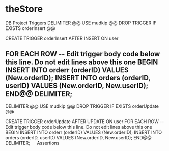 # theStore
DB Project
Triggers
DELIMITER @@
USE mudkip @@
DROP TRIGGER IF EXISTS orderInsert @@

CREATE TRIGGER orderInsert 
AFTER INSERT ON user

FOR EACH ROW
-- Edit trigger body code below this line. Do not edit lines above this one
BEGIN 
    INSERT INTO orderr (orderID) VALUES (New.orderID);
    INSERT INTO orders (orderID, userID) VALUES (New.orderID, New.userID);
END@@
DELIMITER;
----------------------------------------------------------------------------------------------------------------------------
DELIMITER @@
USE mudkip @@
DROP TRIGGER IF EXISTS orderUpdate @@

CREATE TRIGGER orderUpdate 
AFTER UPDATE ON user
FOR EACH ROW
-- Edit trigger body code below this line. Do not edit lines above this one
BEGIN 
    INSERT INTO orderr (orderID) VALUES (New.orderID);
    INSERT INTO orders (orderID, userID) VALUES (New.orderID, New.userID);
END@@
DELIMITER;
 
Assertions
